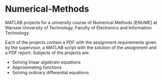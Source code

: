 # Numerical-Methods
MATLAB projects for a university course of Numerical Methods [ENUME] at Warsaw University of Technology, Faculty of Electronics and Information Technology.

Each of the projects contain a PDF with the assignment requirements given by the supervisor, a MATLAB script with the solution of the assignment and a PDF report.
Subjects of the projects are:
* Solving linear algebrain equations 
* Approximating functions
* Solving ordinary differential equations 
